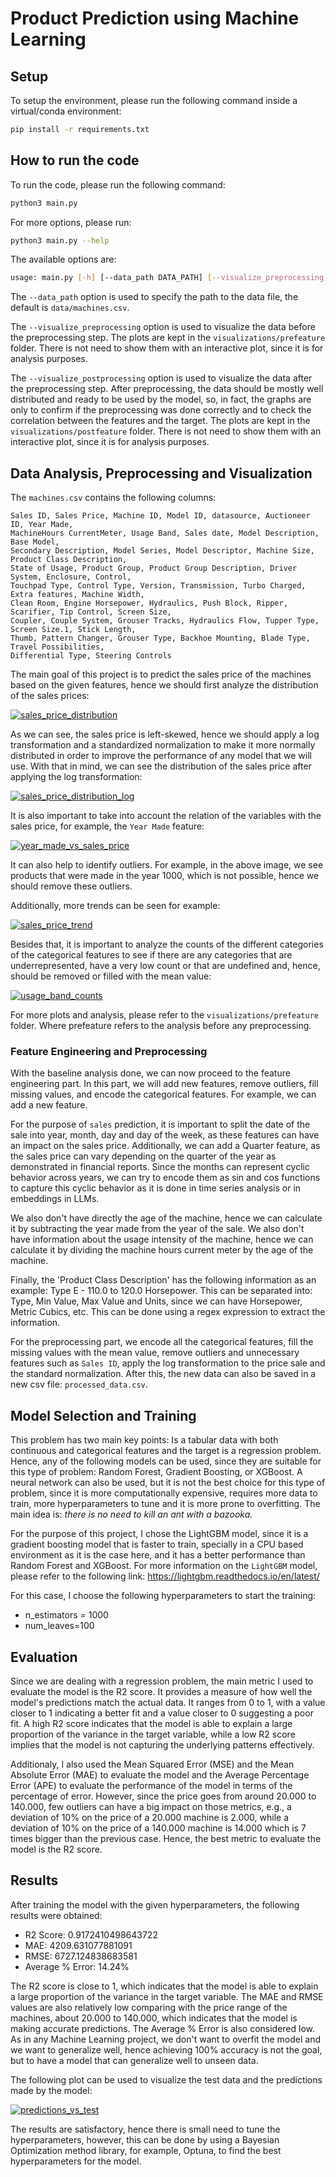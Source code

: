 # Product Prediction using Machine Learning

## Setup

To setup the environment, please run the following command inside a virtual/conda environment:

```bash
pip install -r requirements.txt
```

## How to run the code 

To run the code, please run the following command:

```bash
python3 main.py
```

For more options, please run:

```bash
python3 main.py --help
```

The available options are:
```bash
usage: main.py [-h] [--data_path DATA_PATH] [--visualize_preprocessing] [--visualize_postprocessing]
```
The ```--data_path``` option is used to specify the path to the data file, the default is ```data/machines.csv```.

The ```--visualize_preprocessing``` option is used to visualize the data before the preprocessing step. The plots
are kept in the ```visualizations/prefeature``` folder. There is not need to show them with an interactive plot, since it
is for analysis purposes.

The ```--visualize_postprocessing``` option is used to visualize the data after the preprocessing step. After preprocessing,
the data should be mostly well distributed and ready to be used by the model, so, in fact, the graphs are only to confirm
if the preprocessing was done correctly and to check the correlation between the features and the target.
The plots are kept in the ```visualizations/postfeature``` folder. There is not need to show them with an interactive plot,
since it is for analysis purposes.


## Data Analysis, Preprocessing and Visualization

The ```machines.csv``` contains the following columns:

```csv
Sales ID, Sales Price, Machine ID, Model ID, datasource, Auctioneer ID, Year Made, 
MachineHours CurrentMeter, Usage Band, Sales date, Model Description, Base Model, 
Secondary Description, Model Series, Model Descriptor, Machine Size, Product Class Description, 
State of Usage, Product Group, Product Group Description, Driver System, Enclosure, Control, 
Touchpad Type, Control Type, Version, Transmission, Turbo Charged, Extra features, Machine Width, 
Clean Room, Engine Horsepower, Hydraulics, Push Block, Ripper, Scarifier, Tip Control, Screen Size, 
Coupler, Couple System, Grouser Tracks, Hydraulics Flow, Tupper Type, Screen Size.1, Stick Length, 
Thumb, Pattern Changer, Grouser Type, Backhoe Mounting, Blade Type, Travel Possibilities, 
Differential Type, Steering Controls
```

The main goal of this project is to predict the sales price of the machines based on the given features, hence
we should first analyze the distribution of the sales prices:

[![sales_price_distribution](images_readme/prefeature/distribution_sales_price.png)](visualizations/prefeature/distribution_sales_price.png)

As we can see, the sales price is left-skewed, hence we should apply a log transformation and a standardized normalization to make it more normally distributed
in order to improve the performance of any model that we will use. With that in mind, we can see the distribution of the sales price after applying the log transformation:

[![sales_price_distribution_log](images_readme/postfeature/distribution_sales_price.png)](visualizations/prefeature/distribution_sales_price_log.png)

It is also important to take into account the relation of the variables with the sales price, for example, the ```Year Made``` feature:

[![year_made_vs_sales_price](images_readme/prefeature/sales_price_vs_features_1.png)](visualizations/prefeature/sales_price_vs_features_1.png)

It can also help to identify outliers. For example, in the above image, we see products that were made in the year 1000, which is not possible, hence we should remove these outliers.

Additionally, more trends can be seen for example:

[![sales_price_trend](images_readme/prefeature/sales_price_vs_features_6.png)](visualizations/prefeature/sales_price_vs_features_6.png)

Besides that, it is important to analyze the counts of the different categories of the categorical features to see if there are any categories that are underrepresented, have a very low count or that
are undefined and, hence, should be removed or filled with the mean value:

[![usage_band_counts](images_readme/prefeature/count_categorical_features_3.png)](visualizations/prefeature/count_categorical_features_3.png)

For more plots and analysis, please refer to the ```visualizations/prefeature``` folder. Where prefeature refers to the analysis before any preprocessing.

### Feature Engineering and Preprocessing

With the baseline analysis done, we can now proceed to the feature engineering part. In this part, we will add
new features, remove outliers, fill missing values, and encode the categorical features. For example, we can add a new feature. 

For the purpose of ```sales``` prediction, it is important to split the date of the sale into year, month, day and day of the week, as these features can have an impact on the sales price. Additionally, we can add a Quarter feature, as the sales price can vary depending on the quarter of the year as demonstrated in financial reports.
Since the months can represent cyclic behavior across years, we can try to encode them as sin and cos functions to capture this cyclic behavior as it is done in time series analysis or in embeddings in LLMs.

We also don't have directly the age of the machine, hence we can calculate it by subtracting the year made from the year of the sale. We also don't have information about the usage intensity of the machine, hence we can calculate it by dividing the machine hours current meter by the age of the machine.

Finally, the 'Product Class Description' has the following information as an example: Type E - 110.0 to 120.0 Horsepower.
This can be separated into: Type, Min Value, Max Value and Units, since we can have Horsepower, Metric Cubics, etc. This
can be done using a regex expression to extract the information.

For the preprocessing part, we encode all the categorical features, fill the missing values with the mean value, remove
outliers and unnecessary features such as ```Sales ID```, apply the log transformation to the price sale and the standard normalization. After this, the new data can also be saved in a new csv file: ```processed_data.csv```.

## Model Selection and Training

This problem has two main key points: Is a tabular data with both continuous and categorical features and the target is a regression problem. Hence, any of the following models can be used, since they are suitable for this type of problem:
Random Forest, Gradient Boosting, or XGBoost.
A neural network can also be used, but it is not the best choice for this type of problem, since it is more computationally expensive, requires more data to train, more hyperparameters to tune and it is more prone to overfitting. The main idea is:
*there is no need to kill an ant with a bazooka.*

For the purpose of this project, I chose the LightGBM model, since it is a gradient boosting model that is faster to train,
specially in a CPU based environment as it is the case here, and it has a better performance than Random Forest and XGBoost.
For more information on the ```LightGBM``` model, please refer to the following link: https://lightgbm.readthedocs.io/en/latest/

For this case, I choose the following hyperparameters to start the training:
* n_estimators = 1000
* num_leaves=100

## Evaluation

Since we are dealing with a regression problem, the main metric I used to evaluate the model is the R2 score. It provides a measure of how well the model's predictions match the actual data. It ranges from 0 to 1, with a value closer to 1 indicating a better fit and a value closer to 0 suggesting a poor fit. A high R2 score indicates that the model is able to explain a large proportion of the variance in the target variable, while a low R2 score implies that the model is not capturing the underlying patterns effectively.

Additionaly, I also used the Mean Squared Error (MSE) and the Mean Absolute Error (MAE) to evaluate the model and the
Average Percentage Error (APE) to evaluate the performance of the model in terms of the percentage of error. However, since
the price goes from around 20.000 to 140.000, few outliers can have a big impact on those metrics, e.g., a deviation of
10% on the price of a 20.000 machine is 2.000, while a deviation of 10% on the price of a 140.000 machine is 14.000 which
is 7 times bigger than the previous case. Hence, the best metric to evaluate the model is the R2 score.

## Results

After training the model with the given hyperparameters, the following results were obtained:
*  R2 Score: 0.9172410498643722
*  MAE: 4209.631077881091
*  RMSE: 6727.124838683581
*  Average % Error: 14.24%

The R2 score is close to 1, which indicates that the model is able to explain a large proportion of the variance in the target variable. The MAE and RMSE values are also relatively low comparing with the price range of the machines, about
20.000 to 140.000, which indicates that the model is making accurate predictions. The Average % Error is also considered low. As in any Machine Learning project, we don't want to overfit the model and we want to generalize well, hence achieving
100% accuracy is not the goal, but to have a model that can generalize well to unseen data.

The following plot can be used to visualize the test data and the predictions made by the model:

[![predictions_vs_test](images_readme/prediction_distribution.png)](images_readme/prediction_distribution.png)

The results are satisfactory, hence there is small need to tune the hyperparameters, however, this can be done by using a
Bayesian Optimization method library, for example, Optuna, to find the best hyperparameters for the model.

